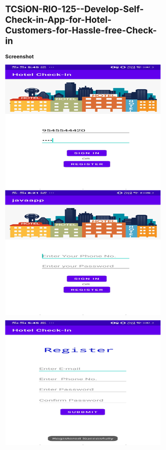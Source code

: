 # TCSiON-RIO-125--Develop-Self-Check-in-App-for-Hotel-Customers-for-Hassle-free-Check-in
<h3>Screenshot</h3>
<img src="70d897e9-afda-4439-8fe3-9c9b27614f5a.jpg" height="400px" width="500px"><br />
<img src="414edbb4-0cfb-40c5-ba34-422be61e6b9d.jpg" height="400px" width="500px"><br />

<img src="4896cec0-8172-4223-9040-30eaf2f5cc81.jpg" height="400px" width="500px"><br />

